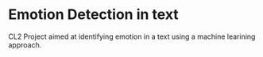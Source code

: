 # Emotion Detection in text

CL2 Project aimed at identifying emotion in a text using a machine learining approach.

